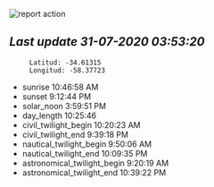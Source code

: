![report action](https://github.com/matiasz8/actions-for-reports/workflows/report%20action/badge.svg?branch=develop) 


## *****Last update 31-07-2020 03:53:20*****



		 Latitud: -34.61315
		 Longitud: -58.37723

 - sunrise 	 10:46:58 AM
 - sunset 	 9:12:44 PM
 - solar_noon 	 3:59:51 PM
 - day_length 	 10:25:46
 - civil_twilight_begin 	 10:20:23 AM
 - civil_twilight_end 	 9:39:18 PM
 - nautical_twilight_begin 	 9:50:06 AM
 - nautical_twilight_end 	 10:09:35 PM
 - astronomical_twilight_begin 	 9:20:19 AM
 - astronomical_twilight_end 	 10:39:22 PM
